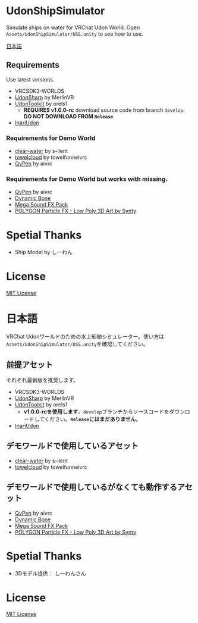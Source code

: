 # UdonShipSimulator

Simulate ships on water for VRChat Udon World. Open `Assets/UdonShipSimulator/USS.unity` to see how to use.

[日本語](#日本語)

## Requirements
Use latest versions.

* VRCSDK3-WORLDS
* [UdonSharp](https://github.com/Merlin-san/UdonSharp) by MerlinVR
* [UdonToolkit](https://github.com/orels1/UdonToolkit) by orels1
  * **REQUIRES v1.0.0-rc** download source code from branch `develop`. **DO NOT DOWNLOAD FROM `Release`**
* [InariUdon](https://github.com/esnya/InariUdon)

### Requirements for Demo World
* [clear-water](https://gitlab.com/s-ilent/clear-water) by s-ilent
* [towelcloud](https://gitlab.com/towelfunnelvrc/towelcloud) by towelfunnelvrc
* [QvPen](https://booth.pm/ja/items/1555789) by aivrc


### Requirements for Demo World but works with missing.
* [QvPen](https://booth.pm/ja/items/1555789) by aivrc
* [Dynamic Bone](https://assetstore.unity.com/packages/tools/animation/dynamic-bone-16743)
* [Mega Sound FX Pack](https://assetstore.unity.com/packages/audio/sound-fx/mega-sound-fx-pack-136687)
* [POLYGON Particle FX - Low Poly 3D Art by Synty](https://assetstore.unity.com/packages/vfx/particles/polygon-particle-fx-low-poly-3d-art-by-synty-168372)

# Spetial Thanks
* Ship Model by し一わん

# License
[MIT License](LICENSE)

# 日本語

VRChat Udonワールドのための水上船舶シミュレーター。使い方は`Assets/UdonShipSimulator/USS.unity`を確認してください。

## 前提アセット
それぞれ最新版を推奨します。

* VRCSDK3-WORLDS
* [UdonSharp](https://github.com/Merlin-san/UdonSharp) by MerlinVR
* [UdonToolkit](https://github.com/orels1/UdonToolkit) by orels1
  * **v1.0.0-rcを使用します**。`develop`ブランチからソースコードをダウンロードしてください。**`Release`にはまだありません**。
* [InariUdon](https://github.com/esnya/InariUdon)

## デモワールドで使用しているアセット
* [clear-water](https://gitlab.com/s-ilent/clear-water) by s-ilent
* [towelcloud](https://gitlab.com/towelfunnelvrc/towelcloud) by towelfunnelvrc

## デモワールドで使用しているがなくても動作するアセット
* [QvPen](https://booth.pm/ja/items/1555789) by aivrc
* [Dynamic Bone](https://assetstore.unity.com/packages/tools/animation/dynamic-bone-16743)
* [Mega Sound FX Pack](https://assetstore.unity.com/packages/audio/sound-fx/mega-sound-fx-pack-136687)
* [POLYGON Particle FX - Low Poly 3D Art by Synty](https://assetstore.unity.com/packages/vfx/particles/polygon-particle-fx-low-poly-3d-art-by-synty-168372)

# Spetial Thanks
* 3Dモデル提供： し一わんさん

# License
[MIT License](LICENSE)

